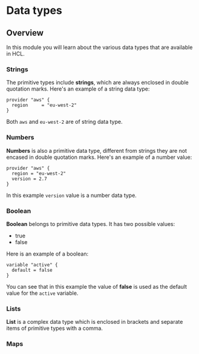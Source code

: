 # Data types

## Overview

In this module you will learn about the various data types that are available in HCL. 

### Strings

The primitive types include **strings**, which are always enclosed in double quotation marks.
Here's an example of a string data type:
```hcl
provider "aws" {
  region     = "eu-west-2"
}
```
Both `aws` and `eu-west-2` are of string data type.

### Numbers

**Numbers** is also a primitive data type, different from strings they are not encased in double quotation marks.
Here's an example of a number value:
```hcl
provider "aws" {
  region = "eu-west-2"
  version = 2.7
}
```
In this example `version` value is a number data type.

### Boolean

**Boolean** belongs to primitive data types. 
It has two possible values:
- true
- false

Here is an example of a boolean:
```hcl
variable "active" {
  default = false
}
```
You can see that in this example the value of **false** is used as the default value for the `active` variable. 

### Lists

**List** is a complex data type which is enclosed in brackets and separate items of primitive types with a comma.


### Maps